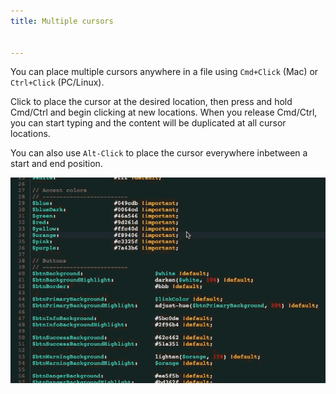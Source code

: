 ```yaml
---
title: Multiple cursors


---
```


You can place multiple cursors anywhere in a file using `Cmd+Click` (Mac) or `Ctrl+Click` (PC/Linux).

Click to place the cursor at the desired location, then press and hold Cmd/Ctrl and begin clicking at new locations. When you release Cmd/Ctrl, you can start typing and the content will be duplicated at all cursor locations.

You can also use `Alt-Click` to place the cursor everywhere inbetween a start and end position.

![authtoken](/img/multiple-cursor.gif)